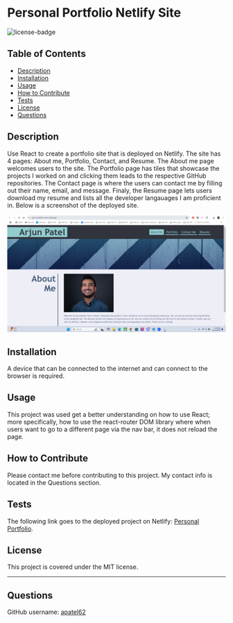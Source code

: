 # Personal Portfolio Netlify Site

![license-badge](https://img.shields.io/badge/MIT_License-01a6ff)

## Table of Contents
- [Description](#description)
- [Installation](#installation)
- [Usage](#usage)
- [How to Contribute](#how-to-contribute)
- [Tests](#tests)
- [License](#license)
- [Questions](#questions)

## Description

Use React to create a portfolio site that is deployed on Netlify. The site has 4 pages: About me, Portfolio, Contact, and Resume. The About me page welcomes users to the site. The Portfolio page has tiles that showcase the projects I worked on and clicking them leads to the respective GitHub repositories. The Contact page is where the users can contact me by filling out their name, email, and message. Finaly, the Resume page lets users download my resume and lists all the developer langauages I am proficient in. Below is a screenshot of the deployed site.

![Website Screenshot](/arjun-portfolio/src/assets/images/screenshot.png)


## Installation

A device that can be connected to the internet and can connect to the browser is required. 

## Usage

This project was used get a better understanding on how to use React; more specifically, how to use the react-router DOM library where when users want to go to a different page via the nav bar, it does not reload the page. 

## How to Contribute

Please contact me before contributing to this project. My contact info is located in the Questions section.

## Tests

The following link goes to the deployed project on Netlify: [Personal Portfolio](https://arjun-portfolio-react.netlify.app/).

## License

This project is covered under the MIT license.

---

## Questions

GitHub username: [apatel62](https://github.com/apatel62) <br>
